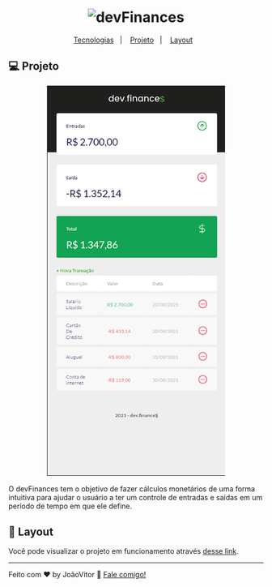 <h1 align="center">
  <img src="assets/images/logo.svg" alt="devFinances">
</h1>

<p align="center">
  <a href="#-tecnologias">Tecnologias</a>&nbsp;&nbsp;&nbsp;|&nbsp;&nbsp;&nbsp;
  <a href="#-projeto">Projeto</a>&nbsp;&nbsp;&nbsp;|&nbsp;&nbsp;&nbsp;
  <a href="#-layout">Layout</a>&nbsp;&nbsp;&nbsp;
</p>

## 💻 Projeto
<p align="center">
<img src="./screenshots/Responsiva.png" width="70%">
</p>
O devFinances tem o objetivo de fazer cálculos monetários de uma forma intuitiva para ajudar o usuário a ter um controle de entradas e saídas em um período de tempo em que ele define.

## 🔖 Layout

Você pode visualizar o projeto em funcionamento através [desse link](https://joaovsz.github.io/Project-Finance/).

---

Feito com ♥ by JoãoVitor :wave: [Fale comigo!](mailto:joaovitor1713coin@gmail.com)
